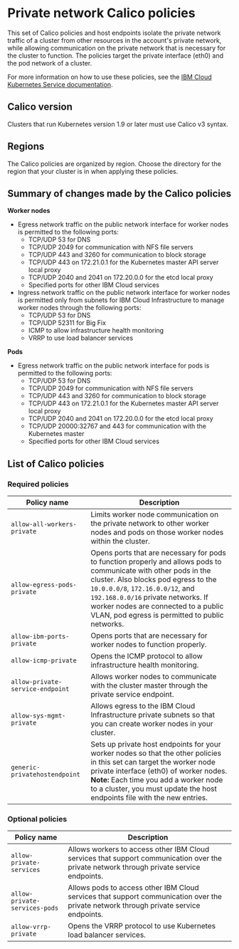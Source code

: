 # Private network Calico policies

This set of Calico policies and host endpoints isolate the private network traffic of a cluster from other resources in the account's private network, while allowing communication on the private network that is necessary for the cluster to function. The policies target the private interface (eth0) and the pod network of a cluster.

For more information on how to use these policies, see the [IBM Cloud Kubernetes Service documentation](https://cloud.ibm.com/docs/containers?topic=containers-network_policies#isolate_workers).

## Calico version

Clusters that run Kubernetes version 1.9 or later must use Calico v3 syntax.

## Regions

The Calico policies are organized by region. Choose the directory for the region that your cluster is in when applying these policies.

## Summary of changes made by the Calico policies

**Worker nodes**

* Egress network traffic on the public network interface for worker nodes is permitted to the following ports:
  * TCP/UDP 53 for DNS
  * TCP/UDP 2049 for communication with NFS file servers
  * TCP/UDP 443 and 3260 for communication to block storage
  * TCP/UDP 443 on 172.21.0.1 for the Kubernetes master API server local proxy
  * TCP/UDP 2040 and 2041 on 172.20.0.0 for the etcd local proxy
  * Specified ports for other IBM Cloud services
* Ingress network traffic on the public network interface for worker nodes is permitted only from subnets for IBM Cloud Infrastructure to manage worker nodes through the following ports:
  * TCP/UDP 53 for DNS
  * TCP/UDP 52311 for Big Fix
  * ICMP to allow infrastructure health monitoring
  * VRRP to use load balancer services

**Pods**

* Egress network traffic on the public network interface for pods is permitted to the following ports:
  * TCP/UDP 53 for DNS
  * TCP/UDP 2049 for communication with NFS file servers
  * TCP/UDP 443 and 3260 for communication to block storage
  * TCP/UDP 443 on 172.21.0.1 for the Kubernetes master API server local proxy
  * TCP/UDP 2040 and 2041 on 172.20.0.0 for the etcd local proxy
  * TCP/UDP 20000:32767 and 443 for communication with the Kubernetes master
  * Specified ports for other IBM Cloud services

## List of Calico policies

### Required policies

|Policy name|Description|
|-----------|-----------|
| `allow-all-workers-private` | Limits worker node communication on the private network to other worker nodes and pods on those worker nodes within the cluster. |
| `allow-egress-pods-private` | Opens ports that are necessary for pods to function properly and allows pods to communicate with other pods in the cluster. Also blocks pod egress to the `10.0.0.0/8`, `172.16.0.0/12`, and `192.168.0.0/16` private networks. If worker nodes are connected to a public VLAN, pod egress is permitted to public networks. |
| `allow-ibm-ports-private` | Opens ports that are necessary for worker nodes to function properly. |
| `allow-icmp-private`| Opens the ICMP protocol to allow infrastructure health monitoring. |
| `allow-private-service-endpoint` | Allows worker nodes to communicate with the cluster master through the private service endpoint. |
| `allow-sys-mgmt-private` | Allows egress to the IBM Cloud Infrastructure private subnets so that you can create worker nodes in your cluster. |
| `generic-privatehostendpoint` | Sets up private host endpoints for your worker nodes so that the other policies in this set can target the worker node private interface (eth0) of worker nodes. **Note:** Each time you add a worker node to a cluster, you must update the host endpoints file with the new entries. |

### Optional policies

|Policy name|Description|
|-----------|-----------|
| `allow-private-services` | Allows workers to access other IBM Cloud services that support communication over the private network through private service endpoints. |
| `allow-private-services-pods` | Allows pods to access other IBM Cloud services that support communication over the private network through private service endpoints. |
| `allow-vrrp-private` | Opens the VRRP protocol to use Kubernetes load balancer services. |
